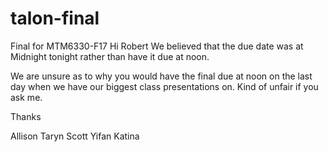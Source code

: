 # talon-final
Final for MTM6330-F17
Hi Robert
We believed that the due date was at Midnight tonight rather than have it due at noon. 

We are unsure as to why you would have the final due at noon on the last day when we have our biggest class presentations on. Kind of unfair if you ask me.

Thanks

Allison
Taryn
Scott
Yifan
Katina